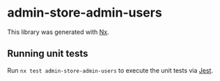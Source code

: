 # admin-store-admin-users

This library was generated with [Nx](https://nx.dev).

## Running unit tests

Run `nx test admin-store-admin-users` to execute the unit tests via [Jest](https://jestjs.io).
